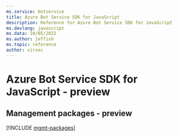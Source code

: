 ```yaml
---
ms.service: botservice
title: Azure Bot Service SDK for JavaScript
description: Reference for Azure Bot Service SDK for JavaScript
ms.devlang: javascript
ms.data: 10/05/2022
ms.author: jeffish
ms.topic: reference
author: xirzec
---
```

# Azure Bot Service SDK for JavaScript - preview

## Management packages - preview
[!INCLUDE [mgmt-packages](bot-service-mgmt-index.md)]